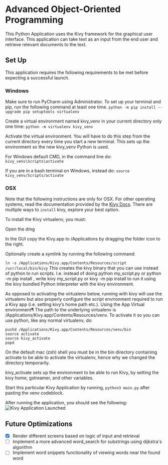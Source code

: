 # Advanced Object-Oriented Programming
This Python Application uses the Kivy framework for the 
graphical user interface. This application can take text 
as an input from the end user and retrieve relevant documents
to the text.

## Set Up
This application requires the following requirements to be met
before expecting a successful launch. 

### Windows
Make sure to run PyCharm using Administrator. To set up your terminal and pip, run the following command at least one time.
`python -m pip install --upgrade pip setuptools virtualenv`

Create a virtual environment named kivy_venv in your current directory only one time:
`python -m virtualenv kivy_venv`

Activate the virtual environment. You will have to do this step from the current directory every time you start a new terminal. This sets up the environment so the new kivy_venv Python is used.

For Windows default CMD, in the command line do:
`kivy_venv\Scripts\activate`

If you are in a bash terminal on Windows, instead do:
`source kivy_venv/Scripts/activate`

### OSX 
Note that the following instructions
are only for OSX. For other operating systems, read the documentation
provided by the [Kivy Docs](https://kivy.org/doc/stable/gettingstarted/installation.html).
There are multiple ways to `install` kivy, explore your best option.

To install the Kivy virtualenv, you must:

Open the dmg

In the GUI copy the Kivy.app to /Applications by dragging the folder icon to the right.

Optionally create a symlink by running the following command:

``ln -s /Applications/Kivy.app/Contents/Resources/script /usr/local/bin/kivy``
This creates the kivy binary that you can use instead of python to run scripts. I.e. instead of doing python my_script.py or python -m pip install <module name>, write kivy my_script.py or kivy -m pip install <module name> to run it using the kivy bundled Python interpreter with the kivy environment.

As opposed to activating the virtualenv below, running with kivy will use the virtualenv but also properly configure the script environment required to run a Kivy app (i.e. setting kivy’s home path etc.).
Using the App Virtual environment¶
The path to the underlying virtualenv is /Applications/Kivy.app/Contents/Resources/venv. To activate it so you can use python, like any normal virtualenv, do:
```
pushd /Applications/Kivy.app/Contents/Resources/venv/bin
source activate
source kivy_activate
popd
```
On the default mac (zsh) shell you must be in the bin directory containing activate to be able to activate the virtualenv, hence why we changed the directory temporarily.

kivy_activate sets up the environment to be able to run Kivy, by setting the kivy home, gstreamer, and other variables.

Start this particular Kivy Application by running, `python3 main.py` after pasting the venv codeblock.

After running the application, you should see the following:
![Kivy Application Launched](https://i.imgur.com/yS8FWOO.png)

## Future Optimizations
- [X] Render different screens based on logic of input and retrieval
- [ ] Implement a more advanced word_search for substrings using dijkstra's algorithm
- [ ] Implement word snippets functionality of viewing words near the found word
